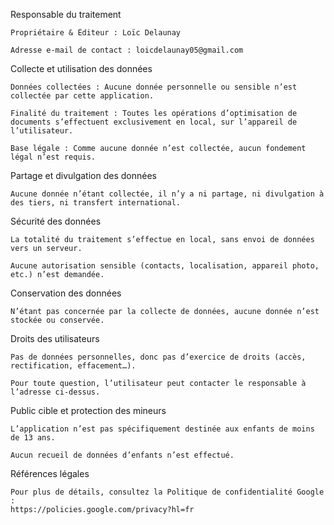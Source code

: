 Responsable du traitement

    Propriétaire & Éditeur : Loïc Delaunay

    Adresse e-mail de contact : loicdelaunay05@gmail.com

Collecte et utilisation des données

    Données collectées : Aucune donnée personnelle ou sensible n’est collectée par cette application.

    Finalité du traitement : Toutes les opérations d’optimisation de documents s’effectuent exclusivement en local, sur l’appareil de l’utilisateur.

    Base légale : Comme aucune donnée n’est collectée, aucun fondement légal n’est requis.

Partage et divulgation des données

    Aucune donnée n’étant collectée, il n’y a ni partage, ni divulgation à des tiers, ni transfert international.

Sécurité des données

    La totalité du traitement s’effectue en local, sans envoi de données vers un serveur.

    Aucune autorisation sensible (contacts, localisation, appareil photo, etc.) n’est demandée.

Conservation des données

    N’étant pas concernée par la collecte de données, aucune donnée n’est stockée ou conservée.

Droits des utilisateurs

    Pas de données personnelles, donc pas d’exercice de droits (accès, rectification, effacement…).

    Pour toute question, l’utilisateur peut contacter le responsable à l’adresse ci-dessus.

Public cible et protection des mineurs

    L’application n’est pas spécifiquement destinée aux enfants de moins de 13 ans.

    Aucun recueil de données d’enfants n’est effectué.

Références légales

    Pour plus de détails, consultez la Politique de confidentialité Google :
    https://policies.google.com/privacy?hl=fr